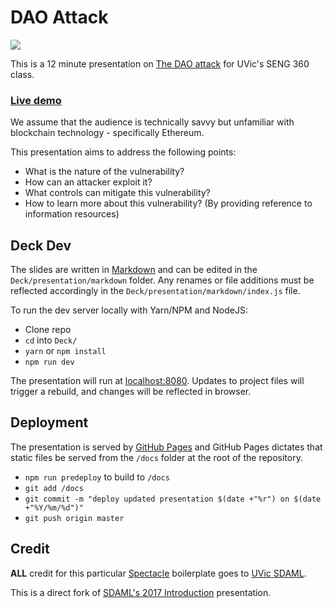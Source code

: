 # DAO Attack

![](https://www.ethereum.org/images/logos/ETHEREUM-LOGO_LANDSCAPE_Black.png)

This is a 12 minute presentation on
[The DAO attack](https://www.coindesk.com/understanding-dao-hack-journalists/)
for UVic's SENG 360 class.

### [Live demo](https://steviehoward.com/DAOpresentation/)

We assume that the audience is technically savvy but unfamiliar with
blockchain technology - specifically Ethereum.

This presentation aims to address the following points:

-   What is the nature of the vulnerability?
-   How can an attacker exploit it?
-   What controls can mitigate this vulnerability?
-   How to learn more about this vulnerability? (By providing reference to information resources)


## Deck Dev

The slides are written in [Markdown](https://github.com/adam-p/markdown-here/wiki/Markdown-Cheatsheet) and can be edited in the `Deck/presentation/markdown` folder.  Any renames or file additions must be reflected accordingly in the `Deck/presentation/markdown/index.js` file.

To run the dev server locally with Yarn/NPM and NodeJS:

-   Clone repo
-   `cd` into `Deck/`
-   `yarn` or `npm install`
-   `npm run dev`

The presentation will run at [localhost:8080](http://localhost:8080).  Updates to project files will trigger a rebuild, and changes will be reflected in browser.


## Deployment

The presentation is served by [GitHub Pages](https://pages.github.com/) and GitHub Pages dictates that static files be served from the `/docs` folder at the root of the repository.

-   `npm run predeploy` to build to `/docs`
-   `git add /docs`
-   `git commit -m "deploy updated presentation $(date +"%r") on $(date +"%Y/%m/%d")"`
-   `git push origin master`


## Credit

**ALL** credit for this particular
[Spectacle](http://formidable.com/open-source/spectacle/) boilerplate goes to
[UVic SDAML](https://sdaml.club).

This is a direct fork of
[SDAML's 2017 Introduction](http://introduction.sdaml.club/) presentation.
